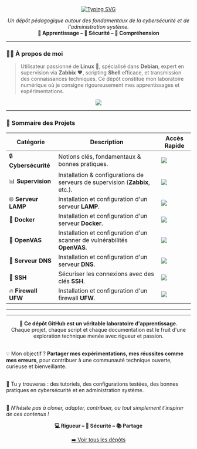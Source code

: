 <div align="center">

<a href="https://github.com/0xCyberLiTech">
  <img src="https://readme-typing-svg.herokuapp.com?font=Fira+Code&size=32&pause=1000&color=33FF33&center=true&vCenter=true&width=700&lines=Bienvenue+sur+mon+GitHub!;Je+suis+0xCyberLiTech;Cybersécurité+|+Linux+|+Debian;Supervision+|+Docker+|+SSH+&+Firewall" alt="Typing SVG" />
</a>

<p align="center">
  <em>Un dépôt pédagogique autour des fondamentaux de la cybersécurité et de l'administration système.</em><br>
  <b>📘 Apprentissage – 🔐 Sécurité – 🧠 Compréhension</b>
</p>

</div>

---

### 👨‍💻 **À propos de moi**

> Utilisateur passionné de **Linux** 🐧, spécialisé dans **Debian**, expert en supervision via **Zabbix** ❤️, scripting **Shell** efficace, et transmission des connaissances techniques.
> Ce dépôt constitue mon laboratoire numérique où je consigne rigoureusement mes apprentissages et expérimentations.

<p align="center">
  <a href="https://skillicons.dev">
    <img src="https://skillicons.dev/icons?i=linux,debian,bash,docker,nginx,grafana,prometheus,git,vim" />
  </a>
</p>

---

### 🧭 **Sommaire des Projets**

<div align="center">

| Catégorie         | Description                                                                 | Accès Rapide                                                                                                                              |
|-------------------|-----------------------------------------------------------------------------|-------------------------------------------------------------------------------------------------------------------------------------------|
| 🔒 **Cybersécurité** | Notions clés, fondamentaux & bonnes pratiques.  | [<img src="https://img.shields.io/badge/EXPLORER-brightgreen?style=for-the-badge&logo=github&logoColor=white">](https://github.com/0xCyberLiTech/Cybersecurite) |
| 📊 **Supervision** | Installation & configurations de serveurs de supervision (**Zabbix**, etc.).  | [<img src="https://img.shields.io/badge/EXPLORER-brightgreen?style=for-the-badge&logo=github&logoColor=white">](https://github.com/0xCyberLiTech/Supervision)   |
| 🌐 **Serveur LAMP** | Installation et configuration d'un serveur **LAMP**.  | [<img src="https://img.shields.io/badge/EXPLORER-brightgreen?style=for-the-badge&logo=github&logoColor=white">](https://github.com/0xCyberLiTech/Apache2)      |
| 🐳 **Docker** | Installation et configuration d'un serveur **Docker**.  | [<img src="https://img.shields.io/badge/EXPLORER-brightgreen?style=for-the-badge&logo=github&logoColor=white">](https://github.com/0xCyberLiTech/Docker)        |
| 🔎 **OpenVAS** | Installation et configuration d'un scanner de vulnérabilités **OpenVAS**.  | [<img src="https://img.shields.io/badge/EXPLORER-brightgreen?style=for-the-badge&logo=github&logoColor=white">](https://github.com/0xCyberLiTech/OpenVAS)       |
| 🔗 **Serveur DNS** | Installation et configuration d'un serveur **DNS**.  | [<img src="https://img.shields.io/badge/EXPLORER-brightgreen?style=for-the-badge&logo=github&logoColor=white">](https://github.com/0xCyberLiTech/DNS)         |
| 🔑 **SSH** | Sécuriser les connexions avec des clés **SSH**.  | [<img src="https://img.shields.io/badge/EXPLORER-brightgreen?style=for-the-badge&logo=markdown&logoColor=white">](https://github.com/0xCyberLiTech/Cybersecurite/blob/main/CYBERSECURITE-SSH.md) |
| 🔥 **Firewall UFW** | Installation et configuration d'un firewall **UFW**.  | [<img src="https://img.shields.io/badge/EXPLORER-brightgreen?style=for-the-badge&logo=markdown&logoColor=white">](https://github.com/0xCyberLiTech/Cybersecurite/blob/main/CYBERSECURITE-UFW-installation-et-configuration.md) |

</div>

---

<hr>

<p align="center">
  🧪 <strong>Ce dépôt GitHub est un véritable laboratoire d'apprentissage.</strong><br>
  Chaque projet, chaque script et chaque documentation est le fruit d'une exploration technique menée avec rigueur et passion.<br><br>

  💡 Mon objectif ? <strong>Partager mes expérimentations, mes réussites comme mes erreurs</strong>, pour contribuer à une communauté technique ouverte, curieuse et bienveillante.<br><br>

  📂 Tu y trouveras : des tutoriels, des configurations testées, des bonnes pratiques en cybersécurité et en administration système.<br><br>

  🔁 <em>N'hésite pas à cloner, adapter, contribuer, ou tout simplement t’inspirer de ces contenus !</em>
</p>

<p align="center">
  <b>💻 Rigueur – 🔐 Sécurité – 📚 Partage</b>
</p>

<p align="center">
  <a href="https://github.com/0xCyberLiTech" target="_blank">➡️ Voir tous les dépôts</a>
</p>
